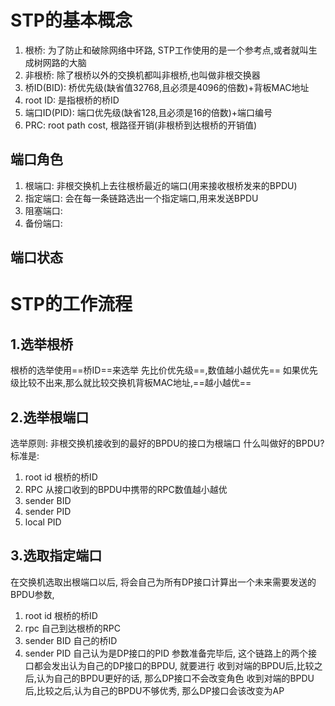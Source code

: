 # STP的基本概念

1. 根桥: 为了防止和破除网络中环路, STP工作使用的是一个参考点,或者就叫生成树网路的大脑
2. 非根桥: 除了根桥以外的交换机都叫非根桥,也叫做非根交换器
3. 桥ID(BID): 桥优先级(缺省值32768,且必须是4096的倍数)+背板MAC地址
4. root ID: 是指根桥的桥ID
5. 端口ID(PID):  端口优先级(缺省128,且必须是16的倍数)+端口编号
6. PRC: root path cost, 根路径开销(非根桥到达根桥的开销值)

## 端口角色

1. 根端口: 非根交换机上去往根桥最近的端口(用来接收根桥发来的BPDU)
2. 指定端口: 会在每一条链路选出一个指定端口,用来发送BPDU
3. 阻塞端口: 
4. 备份端口:

## 端口状态




# STP的工作流程

## 1.选举根桥

根桥的选举使用==桥ID==来选举
先比价优先级==,数值越小越优先==
如果优先级比较不出来,那么就比较交换机背板MAC地址,==越小越优==

## 2.选举根端口

选举原则: 非根交换机接收到的最好的BPDU的接口为根端口
什么叫做好的BPDU? 标准是:
1. root id                    根桥的桥ID
2. RPC                        从接口收到的BPDU中携带的RPC数值越小越优
3. sender BID
4. sender PID
5. local PID

## 3.选取指定端口

在交换机选取出根端口以后, 将会自己为所有DP接口计算出一个未来需要发送的BPDU参数,
1. root id                     根桥的桥ID 
2. rpc                          自己到达根桥的RPC
3. sender BID              自己的桥ID
4. sender PID              自己认为是DP接口的PID 
参数准备完毕后, 这个链路上的两个接口都会发出认为自己的DP接口的BPDU, 就要进行
收到对端的BPDU后,比较之后,认为自己的BPDU更好的话, 那么DP接口不会改变角色
收到对端的BPDU后,比较之后,认为自己的BPDU不够优秀, 那么DP接口会该改变为AP

